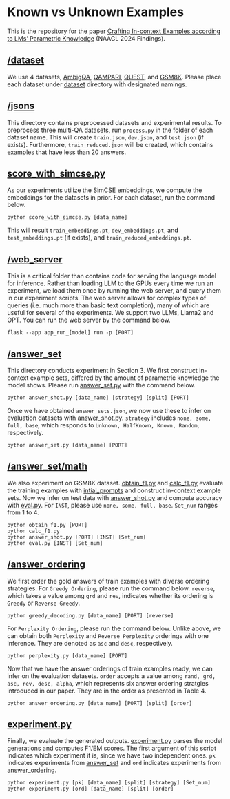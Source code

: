 # Known vs Unknown Examples

This is the repository for the paper [Crafting In-context Examples according to LMs’ Parametric Knowledge](https://lilys012.github.io/assets/pdf/craftingIE.pdf) (NAACL 2024 Findings).

## [/dataset](/dataset)

We use 4 datasets, [AmbigQA](https://nlp.cs.washington.edu/ambigqa/), [QAMPARI](https://samsam3232.github.io/qampari/), [QUEST](https://github.com/google-research/language/tree/master/language/quest), and [GSM8K](https://github.com/openai/grade-school-math). Please place each dataset under [dataset](/dataset) directory with designated namings.

## [/jsons](/jsons)

This directory contains preprocessed datasets and experimental results. To preprocess three multi-QA datasets, run `process.py` in the folder of each dataset name. This will create `train.json`, `dev.json`, and `test.json` (if exists). Furthermore, `train_reduced.json` will be created, which contains examples that have less than 20 answers.

## [score_with_simcse.py](score_with_simcse.py)

As our experiments utilize the SimCSE embeddings, we compute the embeddings for the datasets in prior. For each dataset, run the command below.

```
python score_with_simcse.py [data_name]
```

This will result `train_embeddings.pt`, `dev_embeddings.pt`, and `test_embeddings.pt` (if exists), and `train_reduced_embeddings.pt`.

## [/web_server](/web_server)

This is a critical folder than contains code for serving the language model for inference. Rather than loading LLM to the GPUs every time we run an experiment, we load them once by running the web server, and query them in our experiment scripts. The web server allows for complex types of queries (i.e. much more than basic text completion), many of which are useful for several of the experiments. We support two LLMs, Llama2 and OPT. You can run the web server by the command below.

```
flask --app app_run_[model] run -p [PORT]
```

## [/answer_set](/answer_set)

This directory conducts experiment in Section 3. We first construct in-context example sets, differed by the amount of parametric knowledge the model shows. Please run [answer_set.py](/answer_set/answer_set.py) with the command below.

```
python answer_shot.py [data_name] [strategy] [split] [PORT]
```

Once we have obtained `answer_sets.json`, we now use these to infer on evaluation datasets with [answer_shot.py](/answer_set/answer_shot.py). `strategy` includes `none, some, full, base`, which responds to `Unknown, HalfKnown, Known, Random`, respectively.

```
python answer_set.py [data_name] [PORT]
```

## [/answer_set/math](/answer_set/math)

We also experiment on GSM8K dataset. [obtain_f1.py](/answer_set/math/obtain_f1.py) and [calc_f1.py](/answer_set/math/calc_f1.py) evaluate the training examples with [intial_prompts](/answer_set/math/initial_prompts.json) and construct in-context example sets. Now we infer on test data with [answer_shot.py](/answer_set/math/answer_shot.py) and compute accuracy with [eval.py](/answer_set/math/eval.py). For `INST`, please use `none, some, full, base`. `Set_num` ranges from 1 to 4.

```
python obtain_f1.py [PORT]
python calc_f1.py
python answer_shot.py [PORT] [INST] [Set_num]
python eval.py [INST] [Set_num]
```

## [/answer_ordering](/answer_ordering)

We first order the gold answers of train examples with diverse ordering strategies. For `Greedy Ordering`, please run the command below. `reverse`, which takes a value among `grd` and `rev`, indicates whether its ordering is `Greedy` or `Reverse Greedy`.

```
python greedy_decoding.py [data_name] [PORT] [reverse]
```

For `Perplexity Ordering`, please run the command below. Unlike above, we can obtain both `Perplexity` and `Reverse Perplexity` orderings with one inference. They are denoted as `asc` and `desc`, respectively.

```
python perplexity.py [data_name] [PORT]
```

Now that we have the answer orderings of train examples ready, we can infer on the evaluation datasets. `order` accepts a value among `rand, grd, asc, rev, desc, alpha`, which represents six answer ordering stratgies introduced in our paper. They are in the order as presented in Table 4.

```
python answer_ordering.py [data_name] [PORT] [split] [order]
```

## [experiment.py](experiment.py)

Finally, we evaluate the generated outputs. [experiment.py](experiment.py) parses the model generations and computes F1/EM scores. The first argument of this script indicates which experiment it is, since we have two independent ones. `pk` indicates experiments from [answer_set](/answer_set) and `ord` indicates experiments from [answer_ordering](/answer_ordering).

```
python experiment.py [pk] [data_name] [split] [strategy] [Set_num]
python experiment.py [ord] [data_name] [split] [order]
```
